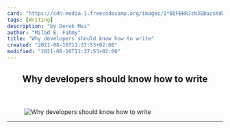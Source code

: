 ```yaml
---
card: "https://cdn-media-1.freecodecamp.org/images/1*BQFBHRJzbJEBazsKdW2dgA.jpeg"
tags: [Writing]
description: "by Derek Mei"
author: "Milad E. Fahmy"
title: "Why developers should know how to write"
created: "2021-08-16T11:37:53+02:00"
modified: "2021-08-16T11:37:53+02:00"
---
```

<div class="site-wrapper">
<main id="site-main" class="site-main outer">
<div class="inner">
<article class="post-full post tag-writing tag-programming tag-personal-development tag-technology tag-communication ">
<header class="post-full-header">
<h1 class="post-full-title">Why developers should know how to write</h1>
</header>
<figure class="post-full-image">
<picture>
<source media="(max-width: 700px)" sizes="1px" srcset="data:image/gif;base64,R0lGODlhAQABAIAAAAAAAP///yH5BAEAAAAALAAAAAABAAEAAAIBRAA7 1w">
<source media="(min-width: 701px)" sizes="(max-width: 800px) 400px,
(max-width: 1170px) 700px,
1400px" srcset="https://cdn-media-1.freecodecamp.org/images/1*BQFBHRJzbJEBazsKdW2dgA.jpeg 300w,
https://cdn-media-1.freecodecamp.org/images/1*BQFBHRJzbJEBazsKdW2dgA.jpeg 600w,
https://cdn-media-1.freecodecamp.org/images/1*BQFBHRJzbJEBazsKdW2dgA.jpeg 1000w,
https://cdn-media-1.freecodecamp.org/images/1*BQFBHRJzbJEBazsKdW2dgA.jpeg 2000w">
<img onerror="this.style.display='none'" src="https://cdn-media-1.freecodecamp.org/images/1*BQFBHRJzbJEBazsKdW2dgA.jpeg" alt="Why developers should know how to write">
</picture>
</figure>
<section class="post-full-content">
<div class="post-content medium-migrated-article">
</div>
<hr>
</section>
</article>
</div>
</main>
</div>
<!-- Google Tag Manager (noscript) -->
<!-- End Google Tag Manager (noscript) -->
